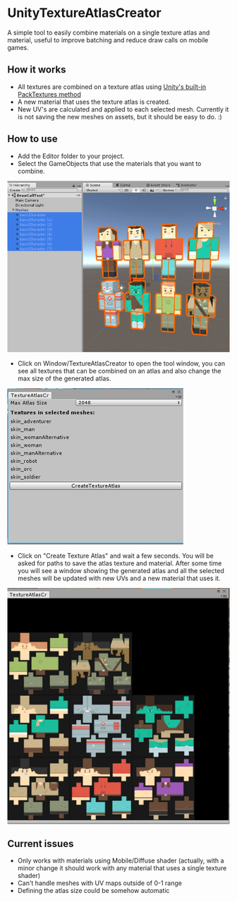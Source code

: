 # UnityTextureAtlasCreator

A simple tool to easily combine materials on a single texture atlas and material, useful to improve batching and reduce draw calls on mobile games.

## How it works
* All textures are combined on a texture atlas using [Unity's built-in PackTextures method](https://docs.unity3d.com/ScriptReference/Texture2D.PackTextures.html)
* A new material that uses the texture atlas is created.
* New UV's are calculated and applied to each selected mesh. Currently it is not saving the new meshes on assets, but it should be easy to do. :)

## How to use
* Add the Editor folder to your project.
* Select the GameObjects that use the materials that you want to combine. 

![](Screenshots/SelectObjects.PNG?raw=true)
* Click on Window/TextureAtlasCreator to open the tool window, you can see all textures that can be combined on an atlas and also change the max size of the generated atlas.

![](Screenshots/CreateAtlasWindow.PNG?raw=true)

* Click on "Create Texture Atlas" and wait a few seconds. You will be asked for paths to save the atlas texture and material. After some time you will see a window showing the generated atlas and all the selected meshes will be updated with new UVs and a new material that uses it.

![](Screenshots/AtlasPreview.PNG?raw=true)

## Current issues
* Only works with materials using Mobile/Diffuse shader (actually, with a minor change it should work with any material that uses a single texture shader)
* Can't handle meshes with UV maps outside of 0-1 range
* Defining the atlas size could be somehow automatic
